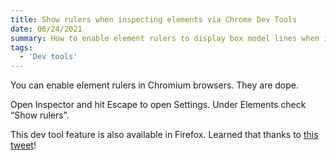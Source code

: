 ```yaml
---
title: Show rulers when inspecting elements via Chrome Dev Tools
date: 06/24/2021
summary: How to enable element rulers to display box model lines when inspecting elements
tags:
  - 'Dev tools'
---
```


You can enable element rulers in Chromium browsers. They are dope.

<base-image src="/static/images/content/rulers-example.png" alt="Example of the box model lines" max-width="700px"></base-image>

Open Inspector and hit Escape to open Settings. Under Elements check “Show rulers”.

<base-image src="/static/images/content/enable-show-rulers.png" alt="Enable show rulers in Chrome dev tools" max-width="500px"></base-image>

This dev tool feature is also available in Firefox. Learned that thanks to [this tweet](https://twitter.com/frontstuff_io/status/1407824370945474564)!
